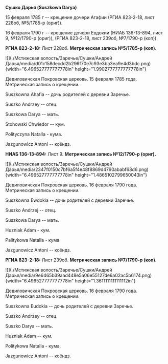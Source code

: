 **Сушко Дарья (Suszkowa Darya)**

15 февраля 1785 г -- крещение дочери Агафии (РГИА 823-2-18, лист 228об,
№5/1785-р (ориг)).

16 февраля 1790 г -- крещение дочери Евдокии (НИАБ 136-13-894, лист 9,
№12/1790-р (ориг)), (РГИА 823-2-18, лист 239об, №7/1790-р (коп)).

**РГИА 823-2-18:** Лист 228об. **Метрическая запись №5/1785-р (коп).**

![](./Мстижская волость/Заречье/Сушки/Андрей Дарья/media/d01c158decdd2b296f70e7c93e3ba3ea9e4d3bdc.png){width="6.496527777777778in"
height="1.9902777777777778in"}

Дедиловичская Покровская церковь. 15 февраля 1785 года. Метрическая
запись о крещении.

Suszkowna Ahafia -- дочь родителей с деревни Заречье.

Suszko Andrzey -- отец.

Suszkowa Darya -- мать.

Stohowski Chwiedor -- кум.

Polityczyna Natalla - кума.

Jazgunowicz Antoni -- ксёндз.

**НИАБ 136-13-894:** Лист 9. **Метрическая запись №12/1790-р (ориг).**

![](./Мстижская волость/Заречье/Сушки/Андрей Дарья/media/2347f0150c7bf6a5f4e48f8869d4790ababf68d6.png){width="6.496527777777778in"
height="1.4865102799650043in"}

Дедиловичская Покровская церковь. 16 февраля 1790 года. Метрическая
запись о крещении.

Suszkowna Ewdokia -- дочь родителей с деревни Заречье.

Suszko Andrzej -- отец.

Suszkowa Darya -- мать.

Huzniak Adam - кум.

Palitykowa Natalla - кума.

Jazgunowicz Antoni -- ксёндз.

**РГИА 823-2-18:** Лист 239об. **Метрическая запись №7/1790-р (коп).**

![](./Мстижская волость/Заречье/Сушки/Андрей Дарья/media/9e6465b39aad448e5a06e55127de6a02ac5b6174.png){width="6.496527777777778in"
height="1.3611111111111112in"}

Дедиловичская Покровская церковь. 16 февраля 1790 года. Метрическая
запись о крещении.

Suszkowna Eudokia -- дочь родителей с деревни Заречье.

Suszko Andrzey -- отец.

Suszko Darya -- мать.

Huzniak Adam -- кум.

Politykowa Natalla - кума.

Jazgunowicz Antoni -- ксёндз.
